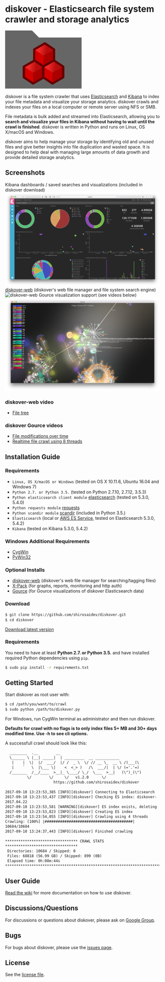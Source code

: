 # diskover - Elasticsearch file system crawler and storage analytics

![diskover](docs/diskover.png?raw=true)

diskover is a file system crawler that uses [Elasticsearch](https://www.elastic.co) and [Kibana](https://www.elastic.co/products/kibana) to index your file metadata and visualize your storage analytics. diskover crawls and indexes your files on a local computer or remote server using NFS or SMB.

File metadata is bulk added and streamed into Elasticsearch, allowing you to **search and visualize your files in Kibana without having to wait until the crawl is finished**. diskover is written in Python and runs on Linux, OS X/macOS and Windows.

diskover aims to help manage your storage by identifying old and unused files and give better insights into file duplication and wasted space. It is designed to help deal with managing large amounts of data growth and provide detailed storage analytics.

## Screenshots

Kibana dashboards / saved searches and visualizations (included in diskover download)
![kibana-screenshot](docs/kibana-dashboarddark2-screenshot.png?raw=true)
[diskover-web](https://shirosaidev.github.io/diskover-web/) (diskover's web file manager and file system search engine)
![diskover-web](https://github.com/shirosaidev/diskover-web/raw/master/docs/diskover-web-filetree-screenshot.png?raw=true)
Gource visualization support (see videos below)
![diskover-gource](docs/diskover-gource1-screenshot.png?raw=true)

### diskover-web video
* [File tree](https://youtu.be/7l37xHl0R7Y)

### diskover Gource videos

* [File modifications over time](https://youtu.be/InlfK8GQ-kM)
* [Realtime file crawl using 8 threads](https://youtu.be/qKLJjZ0TMqA)

## Installation Guide

### Requirements

* `Linux, OS X/macOS or Windows` (tested on OS X 10.11.6, Ubuntu 16.04 and Windows 7)
* `Python 2.7. or Python 3.5.` (tested on Python 2.7.10, 2.7.12, 3.5.3)
* `Python elasticsearch client module` [elasticsearch](https://pypi.python.org/pypi/elasticsearch) (tested on 5.3.0, 5.4.0)
* `Python requests module` [requests](https://pypi.python.org/pypi/requests)
* `Python scandir module` [scandir](https://pypi.python.org/pypi/scandir) (included in Python 3.5.)
* `Elasticsearch` (local or [AWS ES Service](https://aws.amazon.com/elasticsearch-service/), tested on Elasticsearch 5.3.0, 5.4.2)
* `Kibana` (tested on Kibana 5.3.0, 5.4.2)

### Windows Additional Requirements

* [CygWin](http://cygwin.com)
* [PyWin32](https://sourceforge.net/projects/pywin32/files/pywin32/)

### Optional Installs

* [diskover-web](https://shirosaidev.github.io/diskover-web/) (diskover's web file manager for searching/tagging files)
* [X-Pack](https://www.elastic.co/downloads/x-pack) (for graphs, reports, monitoring and http auth)
* [Gource](http://gource.io) (for Gource visualizations of diskover Elasticsearch data)

### Download

```sh
$ git clone https://github.com/shirosaidev/diskover.git
$ cd diskover
```

[Download latest version](https://github.com/shirosaidev/diskover/releases/latest)

### Requirements

You need to have at least **Python 2.7. or Python 3.5.** and have installed required Python dependencies using `pip`.

```sh
$ sudo pip install -r requirements.txt
```

## Getting Started

Start diskover as root user with:

```sh
$ cd /path/you/want/to/crawl
$ sudo python /path/to/diskover.py
```
For Windows, run CygWin terminal as administrator and then run diskover.

**Defaults for crawl with no flags is to only index files 5+ MB and 30+ days modified time. Use -h to see cli options.**

A successfull crawl should look like this:

```
  ________  .__        __
  \______ \ |__| _____|  | _________  __ ___________
   |    |  \|  |/  ___/  |/ /  _ \  \/ // __ \_  __ \ /)___(\
   |    `   \  |\___ \|    <  <_> )   /\  ___/|  | \/ (='.'=)
  /_______  /__/____  >__|_ \____/ \_/  \___  >__|   (\")_(\")
          \/        \/     \/   v1.2.0      \/
                      https://github.com/shirosaidev/diskover

2017-09-10 13:23:53,385 [INFO][diskover] Connecting to Elasticsearch
2017-09-10 13:23:53,437 [INFO][diskover] Checking ES index: diskover-2017.04.22
2017-09-10 13:23:53,581 [WARNING][diskover] ES index exists, deleting
2017-09-10 13:23:53,823 [INFO][diskover] Creating ES index
2017-09-10 13:23:54,055 [INFO][diskover] Crawling using 4 threads
Crawling: [100%] |########################################| 10684/10684
2017-09-10 13:24:37,443 [INFO][diskover] Finished crawling

********************************* CRAWL STATS *********************************
 Directories: 10684 / Skipped: 0
 Files: 68818 (56.99 GB) / Skipped: 899 (0B)
 Elapsed time: 0h:00m:44s
*******************************************************************************
```

## User Guide

[Read the wiki](https://github.com/shirosaidev/diskover/wiki) for more documentation on how to use diskover.

## Discussions/Questions

For discussions or questions about diskover, please ask on [Google Group](https://groups.google.com/forum/?hl=en#!forum/diskover).

## Bugs

For bugs about diskover, please use the [issues page](https://github.com/shirosaidev/diskover/issues).

## License

See the [license file](https://github.com/shirosaidev/diskover/blob/master/LICENSE).
